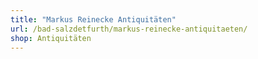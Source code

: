```yaml
---
title: "Markus Reinecke Antiquitäten"
url: /bad-salzdetfurth/markus-reinecke-antiquitaeten/
shop: Antiquitäten
---
```

